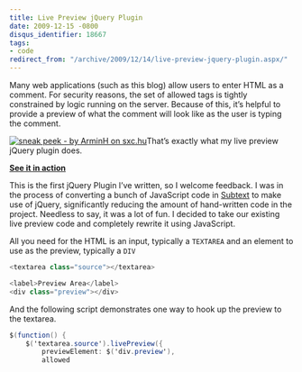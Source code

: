 ```yaml
---
title: Live Preview jQuery Plugin
date: 2009-12-15 -0800
disqus_identifier: 18667
tags:
- code
redirect_from: "/archive/2009/12/14/live-preview-jquery-plugin.aspx/"
---
```


Many web applications (such as this blog) allow users to enter HTML as a
comment. For security reasons, the set of allowed tags is tightly
constrained by logic running on the server. Because of this, it’s
helpful to provide a preview of what the comment will look like as the
user is typing the comment.

[![sneak peek - by ArminH on
sxc.hu](https://haacked.com/images/haacked_com/WindowsLiveWriter/LivePreviewjQueryPlugin_875E/preview_3.jpg "sneak peek - by ArminH on sxc.hu")](http://www.sxc.hu/photo/764984 "Sneak Peek - by ArminH from stock.xchng")That’s
exactly what my live preview jQuery plugin does.

[**See it in
action**](http://demo.haacked.com/livepreview/ "LivePreview jQuery Plugin Demo")

This is the first jQuery Plugin I’ve written, so I welcome feedback. I
was in the process of converting a bunch of JavaScript code in
[Subtext](http://subtextproject.com/ "Subtext Blog Engine Project Website")
to make use of jQuery, significantly reducing the amount of hand-written
code in the project. Needless to say, it was a lot of fun. I decided to
take our existing live preview code and completely rewrite it using
JavaScript.

All you need for the HTML is an input, typically a `TEXTAREA` and an
element to use as the preview, typically a `DIV`

```csharp
<textarea class="source"></textarea>

<label>Preview Area</label>
<div class="preview"></div>
```

And the following script demonstrates one way to hook up the preview to
the textarea.

```csharp
$(function() {
    $('textarea.source').livePreview({
        previewElement: $('div.preview'),
        allowed